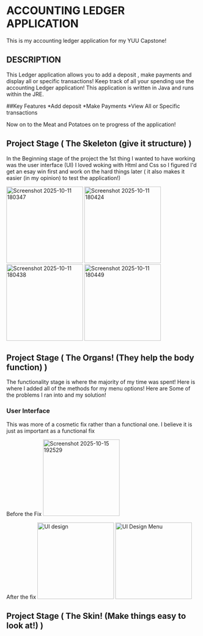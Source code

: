 # ACCOUNTING LEDGER APPLICATION
This is my accounting ledger application for my YUU Capstone!


## DESCRIPTION
This Ledger application allows you to add a deposit , make payments and display all or specific transactions! 
Keep track of all your spending use the accounting Ledger application! This application is written in Java and 
runs within the JRE.

##Key Features 
*Add deposit 
*Make Payments
*View All or Specific transactions

Now on to the Meat and Potatoes on te progress of the application!

## Project Stage ( The Skeleton (give it structure) )
In the Beginning stage of the project the 1st thing I wanted to have working was the user interface (UI) 
I loved woking with Html and Css so I figured I'd get an esay win first and work on the hard things later 
( it also makes it easier (in my opinion) to test the application!)

<img width="200" height="200" alt="Screenshot 2025-10-11 180347" src="https://github.com/user-attachments/assets/8a2c0cc0-9116-4f2f-967e-7b6165d6beb7" />
<img width="200" height="200" alt="Screenshot 2025-10-11 180424" src="https://github.com/user-attachments/assets/f732deff-805f-4775-8cb9-027b001ad2bd" />
<img width="200" height="200" alt="Screenshot 2025-10-11 180438" src="https://github.com/user-attachments/assets/35307916-8a2b-48dd-8e51-5e12a6c78fab" />
<img width="200" height="200" alt="Screenshot 2025-10-11 180449" src="https://github.com/user-attachments/assets/e27af71c-b88b-47b8-a95d-ce7a65b8e20a" />

## Project Stage ( The Organs! (They help the body function) )
The functionality stage is where the majority of my time was spent! 
Here is where I added all of the methods for my menu options!
Here are Some of the problems I ran into and my solution! 

### User Interface 
This was more of a cosmetic fix rather than a functional one. I believe it is just as important as a functional fix 

Before the Fix 
<img width="200" height="200" alt="Screenshot 2025-10-15 192529" src="https://github.com/user-attachments/assets/74de3456-a4cf-43c8-b6f4-85cbac977eeb" />

After the fix
<img width="200" height="200" alt="UI design" src="https://github.com/user-attachments/assets/cc867cb1-c62a-4348-98df-95900e178374" />
<img width="200" height="200" alt="UI Design Menu" src="https://github.com/user-attachments/assets/491191ed-340e-411a-8536-a406214d0137" />





## Project Stage ( The Skin! (Make things easy to look at!) )


